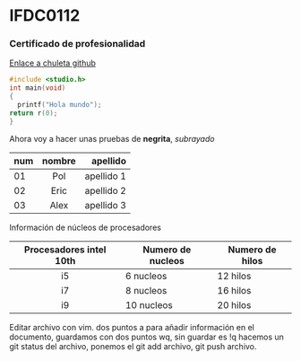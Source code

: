 # IFDC0112
### Certificado de profesionalidad

[Enlace a chuleta github](https://github.com/adam-p/markdown-here/wiki/markdown-cheatsheet#headers)

```c
#include <studio.h>
int main(void)
{
  printf("Hola mundo");
return r(0);
}
```

Ahora voy a hacer unas pruebas de **negrita**, *subrayado* 

|num|nombre|apellido|
|---|:-----------:|------:|
|01|Pol|apellido 1|
|02|Eric|apellido 2|
|03|Alex|apellido 3|

Información de núcleos de procesadores

|Procesadores intel 10th|Numero de nucleos|Numero de hilos|
|:-----:|-----|------|
|i5|6 nucleos|12 hilos|
|i7|8 nucleos|16 hilos|
|i9|10 nucleos|20 hilos|

Editar archivo con vim. dos puntos a para añadir información en el documento, guardamos con dos puntos wq, sin guardar es !q
hacemos un git status del archivo, ponemos el git add archivo, git push archivo.
